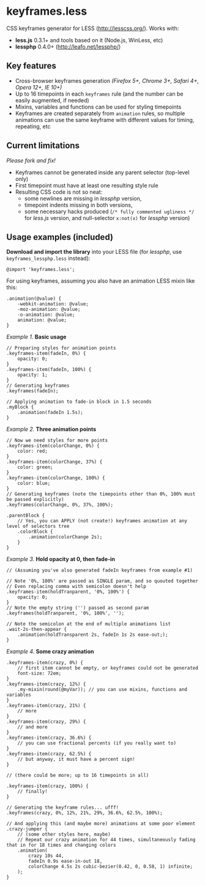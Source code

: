 keyframes.less
==

CSS keyframes generator for LESS (http://lesscss.org/). Works with:

- **less.js** 0.3.1+ and tools based on it (Node.js, WinLess, etc)
- **lessphp** 0.4.0+ (http://leafo.net/lessphp/)

Key features
------------

- Cross-browser keyframes generation *(Firefox 5+, Chrome 3+, Safari 4+, Opera 12+, IE 10+)*
- Up to 16 timepoints in each `keyframes` rule (and the number can be easily augmented, if needed)
- Mixins, variables and functions can be used for styling timepoints
- Keyframes are created separately from `animation` rules, so multiple animations can use the same keyframe with different values for timing, repeating, etc

Current limitations
-------------------
*Please fork and fix!*

- Keyframes cannot be generated inside any parent selector (top-level only)
- First timepoint must have at least one resulting style rule
- Resulting CSS code is not so neat:
    - some newlines are missing in *lessphp* version,
    - timepoint indents missing in both versions,
    - some necessary hacks produced (`/* fully commented ugliness */` for *less.js* version, and null-selector `x:not(x)` for *lessphp* version)

Usage examples (included)
-------------------------


**Download and import the library** into your LESS file (for *lessphp*, use `keyframes_lessphp.less` instead):
 
```less
@import 'keyframes.less';
```

For using keyframes, assuming you also have an animation LESS mixin like this:

```less
.animation(@value) {
    -webkit-animation: @value;
    -moz-animation: @value;
    -o-animation: @value;
    animation: @value;
}
```


*Example 1.* **Basic usage**

```less
// Preparing styles for animation points
.keyframes-item(fadeIn, 0%) {
    opacity: 0;
}
.keyframes-item(fadeIn, 100%) {
    opacity: 1;
}
// Generating keyframes
.keyframes(fadeIn);

// Applying animation to fade-in block in 1.5 seconds
.myBlock {
    .animation(fadeIn 1.5s);
}
```


*Example 2.* **Three animation points**

```less
// Now we need styles for more points
.keyframes-item(colorChange, 0%) {
    color: red;
}
.keyframes-item(colorChange, 37%) {
    color: green;
}
.keyframes-item(colorChange, 100%) {
    color: blue;
}
// Generating keyframes (note the timepoints other than 0%, 100% must be passed explicitly)
.keyframes(colorChange, 0%, 37%, 100%);

.parentBlock {
    // Yes, you can APPLY (not create!) keyframes animation at any level of selectors tree
    .colorBlock {
        .animation(colorChange 2s);
    }
}
```


*Example 3.* **Hold opacity at 0, then fade-in**

```less
// (Assuming you've also generated fadeIn keyframes from example #1)

// Note '0%, 100%' are passed as SINGLE param, and so quouted together
// Even replacing comma with semicolon doesn't help
.keyframes-item(holdTranparent, '0%, 100%') {
    opacity: 0;
}
// Note the empty string ('') passed as second param
.keyframes(holdTranparent, '0%, 100%', '');

// Note the semicolon at the end of multiple animations list
.wait-2s-then-appear {
    .animation(holdTransparent 2s, fadeIn 1s 2s ease-out;);
}
```


*Example 4.* **Some crazy animation**

```less
.keyframes-item(crazy, 0%) {
    // first item cannot be empty, or keyframes could not be generated
    font-size: 72em;
}
.keyframes-item(crazy, 12%) {
    .my-mixin(round(@myVar)); // you can use mixins, functions and variables
}
.keyframes-item(crazy, 21%) {
    // more
}
.keyframes-item(crazy, 29%) {
    // and more
}
.keyframes-item(crazy, 36.6%) {
    // you can use fractional percents (if you really want to)
}
.keyframes-item(crazy, 62.5%) {
    // but anyway, it must have a percent sign!
}

// (there could be more; up to 16 timepoints in all)

.keyframes-item(crazy, 100%) {
    // finally!
}

// Generating the keyframe rules... ufff!
.keyframes(crazy, 0%, 12%, 21%, 29%, 36.6%, 62.5%, 100%);

// And applying this (and maybe more) animations at some poor element
.crazy-jumper {
    // (some other styles here, maybe)
    // Repeat our crazy animation for 44 times, simultaneously fading that in for 18 times and changing colors
    .animation(
        crazy 10s 44,
        fadeIn 0.9s ease-in-out 18,
        colorChange 4.5s 2s cubic-bezier(0.42, 0, 0.58, 1) infinite;
    );
}
```
